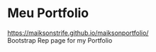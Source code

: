 # Meu Portfolio
https://maiksonstrife.github.io/maiksonportfolio/<br>
Bootstrap Rep page for my Portfolio



